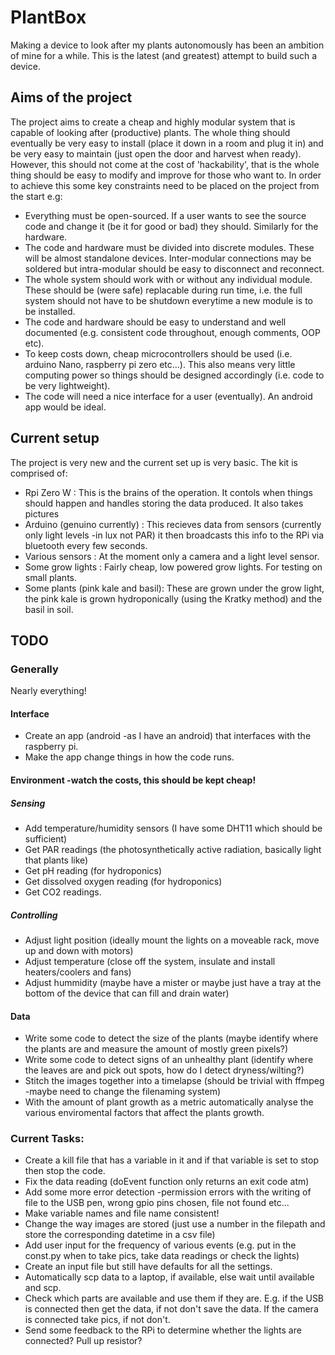 # PlantBox

Making a device to look after my plants autonomously has been an ambition of mine for a while. This is the latest (and greatest) attempt to build such a device.

## Aims of the project
The project aims to create a cheap and highly modular system that is capable of looking after (productive) plants. The whole thing should eventually be very easy to install (place it down in a room and plug it in) and be very easy to maintain (just open the door and harvest when ready). However, this should not come at the cost of 'hackability', that is the whole thing should be easy to modify and improve for those who want to. In order to achieve this some key constraints need to be placed on the project from the start e.g:
  
  * Everything must be open-sourced. If a user wants to see the source code and change it (be it for good or bad) they should. Similarly for the hardware.
  * The code and hardware must be divided into discrete modules. These will be almost standalone devices. Inter-modular connections may be soldered but intra-modular should be easy to disconnect and reconnect.
  * The whole system should work with or without any individual module. These should be (were safe) replacable during run time, i.e. the full  system should not have to be shutdown everytime a new module is to be installed.
  * The code and hardware should be easy to understand and well documented (e.g. consistent code throughout, enough comments, OOP etc). 
  * To keep costs down, cheap microcontrollers should be used (i.e. arduino Nano, raspberry pi zero etc...). This also means very little computing power so things should be designed accordingly (i.e. code to be very lightweight).
  * The code will need a nice interface for a user (eventually). An android app would be ideal.
 

## Current setup

The project is very new and the current set up is very basic. The kit is comprised of:

* Rpi Zero W : This is the brains of the operation. It contols when things should happen and handles storing the data produced. It also takes pictures
* Arduino (genuino currently) : This recieves data from sensors (currently only light levels -in lux not PAR) it then broadcasts this info to the RPi via bluetooth every few seconds.
* Various sensors : At the moment only a camera and a light level sensor.
* Some grow lights : Fairly cheap, low powered grow lights. For testing on small plants.
* Some plants (pink kale and basil): These are grown under the grow light, the pink kale is grown hydroponically (using the Kratky method) and the basil in soil.

## TODO

### Generally
Nearly everything!

#### Interface
  * Create an app (android -as I have an android) that interfaces with the raspberry pi.
  * Make the app change things in how the code runs.
  
#### Environment -watch the costs, this should be kept cheap!
  ##### Sensing
  * Add temperature/humidity sensors (I have some DHT11 which should be sufficient)
  * Get PAR readings (the photosynthetically active radiation, basically light that plants like)
  * Get pH reading (for hydroponics)
  * Get dissolved oxygen reading (for hydroponics)
  * Get CO2 readings.
  
  ##### Controlling
  * Adjust light position (ideally mount the lights on a moveable rack, move up and down with motors)
  * Adjust temperature (close off the system, insulate and install heaters/coolers and fans)
  * Adjust hummidity (maybe have a mister or maybe just have a tray at the bottom of the device that can fill and drain water)

#### Data
  * Write some code to detect the size of the plants (maybe identify where the plants are and measure the amount of mostly green pixels?)
  * Write some code to detect signs of an unhealthy plant (identify where the leaves are and pick out spots, how do I detect dryness/wilting?)
  * Stitch the images together into a timelapse (should be trivial with ffmpeg -maybe need to change the filenaming system)
  * With the amount of plant growth as a metric automatically analyse the various enviromental factors that affect the plants growth.

### Current Tasks:
  * Create a kill file that has a variable in it and if that variable is set to stop then stop the code.
  * Fix the data reading (doEvent function only returns an exit code atm)
  * Add some more error detection -permission errors with the writing of file to the USB pen, wrong gpio pins chosen, file not found etc...
  * Make variable names and file name consistent!
  * Change the way images are stored (just use a number in the filepath and store the corresponding datetime in a csv file)
  * Add user input for the frequency of various events (e.g. put in the const.py when to take pics, take data readings or check the lights)
  * Create an input file but still have defaults for all the settings.
  * Automatically scp data to a laptop, if available, else wait until available and scp.
  * Check which parts are available and use them if they are. E.g. if the USB is connected then get the data, if not don't save the data. If the camera is connected take pics, if not don't.
  * Send some feedback to the RPi to determine whether the lights are connected? Pull up resistor?
  

